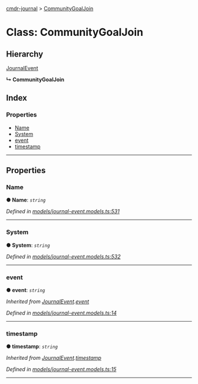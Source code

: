 [cmdr-journal](../README.md) > [CommunityGoalJoin](../classes/communitygoaljoin.md)



# Class: CommunityGoalJoin

## Hierarchy


 [JournalEvent](journalevent.md)

**↳ CommunityGoalJoin**







## Index

### Properties

* [Name](communitygoaljoin.md#name)
* [System](communitygoaljoin.md#system)
* [event](communitygoaljoin.md#event)
* [timestamp](communitygoaljoin.md#timestamp)



---
## Properties
<a id="name"></a>

###  Name

**●  Name**:  *`string`* 

*Defined in [models/journal-event.models.ts:531](https://github.com/chrisbruford/cmdr-journal/blob/0588b1f/src/models/journal-event.models.ts#L531)*





___

<a id="system"></a>

###  System

**●  System**:  *`string`* 

*Defined in [models/journal-event.models.ts:532](https://github.com/chrisbruford/cmdr-journal/blob/0588b1f/src/models/journal-event.models.ts#L532)*





___

<a id="event"></a>

###  event

**●  event**:  *`string`* 

*Inherited from [JournalEvent](journalevent.md).[event](journalevent.md#event)*

*Defined in [models/journal-event.models.ts:14](https://github.com/chrisbruford/cmdr-journal/blob/0588b1f/src/models/journal-event.models.ts#L14)*





___

<a id="timestamp"></a>

###  timestamp

**●  timestamp**:  *`string`* 

*Inherited from [JournalEvent](journalevent.md).[timestamp](journalevent.md#timestamp)*

*Defined in [models/journal-event.models.ts:15](https://github.com/chrisbruford/cmdr-journal/blob/0588b1f/src/models/journal-event.models.ts#L15)*





___


